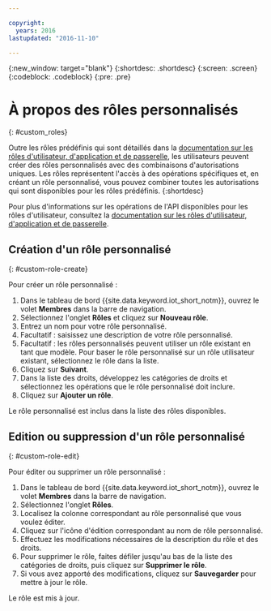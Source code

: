 ```yaml
---

copyright:
  years: 2016
lastupdated: "2016-11-10"

---
```


{:new_window: target="blank"}
{:shortdesc: .shortdesc}
{:screen: .screen}
{:codeblock: .codeblock}
{:pre: .pre}

# À propos des rôles personnalisés
{: #custom_roles}

Outre les rôles prédéfinis qui sont détaillés dans la [documentation sur les rôles d'utilisateur, d'application et de passerelle](roles_index.html), les utilisateurs peuvent créer des rôles personnalisés avec des combinaisons d'autorisations uniques. Les rôles représentent l'accès à des opérations spécifiques et, en créant un rôle personnalisé, vous pouvez combiner toutes les autorisations qui sont disponibles pour les rôles prédéfinis.
{:shortdesc}

Pour plus d'informations sur les opérations de l'API disponibles pour les rôles d'utilisateur, consultez la [documentation sur les rôles d'utilisateur, d'application et de passerelle](roles_index.html).

## Création d'un rôle personnalisé
{: #custom-role-create}

Pour créer un rôle personnalisé : 

1. Dans le tableau de bord {{site.data.keyword.iot_short_notm}}, ouvrez le volet **Membres** dans la barre de navigation.
2. Sélectionnez l'onglet **Rôles** et cliquez sur **Nouveau rôle**.
3. Entrez un nom pour votre rôle personnalisé. 
4. Facultatif : saisissez une description de votre rôle personnalisé.
5. Facultatif : les rôles personnalisés peuvent utiliser un rôle existant en tant que modèle. Pour baser le rôle personnalisé sur un rôle utilisateur existant, sélectionnez le rôle dans la liste.
6. Cliquez sur **Suivant**.
7. Dans la liste des droits, développez les catégories de droits et sélectionnez les opérations que le rôle personnalisé doit inclure.
8. Cliquez sur **Ajouter un rôle**. 

Le rôle personnalisé est inclus dans la liste des rôles disponibles.

## Edition ou suppression d'un rôle personnalisé 
{: #custom-role-edit}

Pour éditer ou supprimer un rôle personnalisé :

1. Dans le tableau de bord {{site.data.keyword.iot_short_notm}}, ouvrez le volet **Membres** dans la barre de navigation.
2. Sélectionnez l'onglet **Rôles**.
3. Localisez la colonne correspondant au rôle personnalisé que vous voulez éditer.
3. Cliquez sur l'icône d'édition correspondant au nom de rôle personnalisé.
4. Effectuez les modifications nécessaires de la description du rôle et des droits.
5. Pour supprimer le rôle, faites défiler jusqu'au bas de la liste des catégories de droits, puis cliquez sur **Supprimer le rôle**.
5. Si vous avez apporté des modifications, cliquez sur **Sauvegarder** pour mettre à jour le rôle.

Le rôle est mis à jour.
